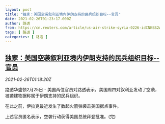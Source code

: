 ```yaml
---
layout: post
title: "独家：美国空袭叙利亚境内伊朗支持的民兵组织目标--官员"
date: 2021-02-26T01:23:17.000Z
author: 路透
from: https://cn.reuters.com/article/us-air-strike-syria-0226-idCNKBS2AQ04P
tags: [ 路透 ]
categories: [ 路透 ]
---
```

<!--1614302597000-->
[独家：美国空袭叙利亚境内伊朗支持的民兵组织目标--官员](https://cn.reuters.com/article/us-air-strike-syria-0226-idCNKBS2AQ04P)
------

<div>
<div><i>2021-02-26T01:18:20Z</i></div><p>路透华盛顿2月25日 - 美国两位官员对路透表示，美国周四对叙利亚发动了空袭，被袭建物据称属于伊朗支持的民兵组织。</p><p>在此之前，伊拉克最近发生了数起火箭弹袭击美国据点事件。</p><p>上述官员匿名表示，空袭行动获得美国总统拜登批准。(完)</p>
</div>
